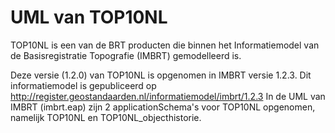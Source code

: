# UML van TOP10NL
TOP10NL is een van de BRT producten die binnen het Informatiemodel van de Basisregistratie Topografie (IMBRT) gemodelleerd is.

Deze versie (1.2.0) van TOP10NL is opgenomen in IMBRT versie 1.2.3. Dit informatiemodel is gepubliceerd op http://register.geostandaarden.nl/informatiemodel/imbrt/1.2.3 
In de UML van IMBRT (imbrt.eap) zijn 2 applicationSchema's voor TOP10NL opgenomen, namelijk TOP10NL en TOP10NL_objecthistorie.